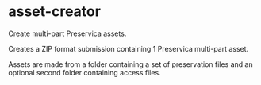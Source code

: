 # asset-creator
Create multi-part Preservica assets.

Creates a ZIP format submission containing 1 Preservica multi-part asset.

Assets are made from a folder containing a set of preservation files and an optional second folder containing access files.


